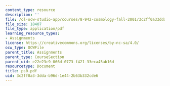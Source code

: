 ```yaml
---
content_type: resource
description: ''
file: /ol-ocw-studio-app/courses/8-942-cosmology-fall-2001/3c2ff0a33ddab96d1e442b63b332cde6_ps0.pdf
file_size: 18407
file_type: application/pdf
learning_resource_types:
- Assignments
license: https://creativecommons.org/licenses/by-nc-sa/4.0/
ocw_type: OCWFile
parent_title: Assignments
parent_type: CourseSection
parent_uid: e22e23c9-066d-0773-f421-33eca45ab16d
resourcetype: Document
title: ps0.pdf
uid: 3c2ff0a3-3dda-b96d-1e44-2b63b332cde6
---
```

